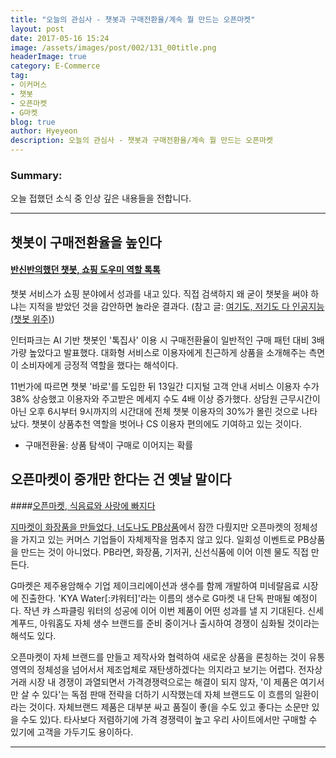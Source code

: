 ```yaml
---
title: "오늘의 관심사 - 챗봇과 구매전환율/계속 뭘 만드는 오픈마켓"
layout: post
date: 2017-05-16 15:24
image: /assets/images/post/002/131_00title.png
headerImage: true
category: E-Commerce
tag:
- 이커머스
- 챗봇
- 오픈마켓
- G마켓
blog: true
author: Hyeyeon
description: 오늘의 관심사 - 챗봇과 구매전환율/계속 뭘 만드는 오픈마켓
---
```


### Summary:

오늘 접했던 소식 중 인상 깊은 내용들을 전합니다.

---

## 챗봇이 구매전환율을 높인다

#### [반신반의했던 챗봇, 쇼핑 도우미 역할 톡톡](http://www.zdnet.co.kr/news/news_view.asp?artice_id=20170512152208)

챗봇 서비스가 쇼핑 분야에서 성과를 내고 있다. 직접 검색하지 왜 굳이 챗봇을 써야 하냐는 지적을 받았던 것을 감안하면 놀라운 결과다. (참고 글: [여기도, 저기도 다 인공지능 (챗봇 위주)](https://imyeonn.github.io/blog/%EA%B8%B0%ED%9A%8D/120/))

인터파크는 AI 기반 챗봇인 '톡집사' 이용 시 구매전환율이 일반적인 구매 패턴 대비 3배 가량 높았다고 발표했다. 대화형 서비스로 이용자에게 친근하게 상품을 소개해주는 측면이 소비자에게 긍정적 역할을 했다는 해석이다.

11번가에 따르면 챗봇 '바로'를 도입한 뒤 13일간 디지털 고객 안내 서비스 이용자 수가 38% 상승했고 이용자와 주고받은 메세지 수도 4배 이상 증가했다. 상담원 근무시간이 아닌 오후 6시부터 9시까지의 시간대에 전체 챗봇 이용자의 30%가 몰린 것으로 나타났다. 챗봇이 상품추천 역할을 벗어나 CS 이용자 편의에도 기여하고 있는 것이다.

* 구매전환율: 상품 탐색이 구매로 이어지는 확률

## 오픈마켓이 중개만 한다는 건 옛날 말이다

####[오픈마켓, 식음료와 사랑에 빠지다](http://www.ebn.co.kr/news/view/891335)

[지마켓이 화장품을 만들었다, 너도나도 PB상품](https://imyeonn.github.io/blog/e-commerce/122/)에서 잠깐 다뤘지만 오픈마켓의 정체성을 가지고 있는 커머스 기업들이 자체제작을 멈추지 않고 있다. 일회성 이벤트로 PB상품을 만드는 것이 아니었다. PB라면, 화장품, 기저귀, 신선식품에 이어 이젠 물도 직접 만든다.

G마켓은 제주용암해수 기업 제이크리에이션과 생수를 함께 개발하여 미네랄음료 시장에 진출한다. 'KYA Water[:캬워터]'라는 이름의 생수로 G마켓 내 단독 판매될 예정이다. 작년 캬 스파클링 워터의 성공에 이어 이번 제품이 어떤 성과를 낼 지 기대된다. 신세계푸드, 아워홈도 자체 생수 브랜드를 준비 중이거나 출시하여 경쟁이 심화될 것이라는 해석도 있다.

오픈마켓이 자체 브랜드를 만들고 제작사와 협력하여 새로운 상품을 론칭하는 것이 유통 영역의 정체성을 넘어서서 제조업체로 재탄생하겠다는 의지라고 보기는 어렵다. 전자상거래 시장 내 경쟁이 과열되면서 가격경쟁력으로는 해결이 되지 않자, '이 제품은 여기서만 살 수 있다'는 독점 판매 전략을 더하기 시작했는데 자체 브랜드도 이 흐름의 일환이라는 것이다. 자체브랜드 제품은 대부분 싸고 품질이 좋(을 수도 있고 좋다는 소문만 있을 수도 있)다. 타사보다 저렴하기에 가격 경쟁력이 높고 우리 사이트에서만 구매할 수 있기에 고객을 가두기도 용이하다.

---
